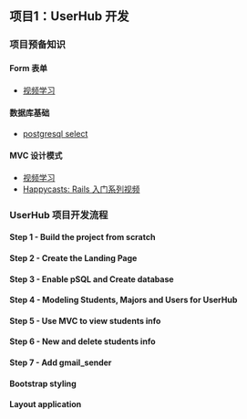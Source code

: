 ## 项目1：UserHub 开发

### 项目预备知识
#### Form 表单
* [视频学习](https://www.udacity.com/course/viewer#!/c-cs253/l-48736183/m-48734267)

#### 数据库基础
* [postgresql select](http://www.postgresqltutorial.com/postgresql-select/)

#### MVC 设计模式
* [视频学习](https://www.codeschool.com/code_tv/intro-to-mvc)
* [Happycasts: Rails 入门系列视频](http://ruby-china.org/topics/8456)

### UserHub 项目开发流程
#### Step 1 - Build the project from scratch
#### Step 2 - Create the Landing Page
#### Step 3 - Enable pSQL and Create database
#### Step 4 - Modeling Students, Majors and Users for UserHub
#### Step 5 - Use MVC to view students info
#### Step 6 - New and delete students info
#### Step 7 - Add gmail_sender
#### Bootstrap styling
#### Layout application

